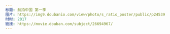 ```yaml
---
标题: 航拍中国 第一季
图片: https://img9.doubanio.com/view/photo/s_ratio_poster/public/p2453950384.jpg
时时: 2017
链接: https://movie.douban.com/subject/26694967/
---
```

